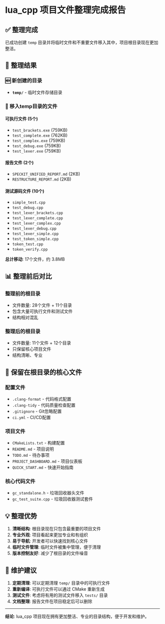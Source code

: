# lua_cpp 项目文件整理完成报告

## ✅ 整理完成

已成功创建 `temp` 目录并将临时文件和不重要文件移入其中，项目根目录现在更加整洁。

## 📁 整理结果

### 🆕 新创建的目录
- **`temp/`** - 临时文件存储目录

### 🔄 移入temp目录的文件

#### 可执行文件 (5个)
- `test_brackets.exe` (759KB)
- `test_complete.exe` (762KB) 
- `test_complex.exe` (759KB)
- `test_debug.exe` (759KB)
- `test_lexer.exe` (759KB)

#### 报告文件 (2个)
- `SPECKIT_UNIFIED_REPORT.md` (2KB)
- `RESTRUCTURE_REPORT.md` (2KB)

#### 测试源码文件 (10个)
- `simple_test.cpp`
- `test_debug.cpp`
- `test_lexer_brackets.cpp`
- `test_lexer_complete.cpp`
- `test_lexer_complex.cpp`
- `test_lexer_debug.cpp`
- `test_lexer_simple.cpp`
- `test_token_simple.cpp`
- `token_test.cpp`
- `token_verify.cpp`

**总计移动**: 17个文件，约 3.8MB

## 📊 整理前后对比

### 整理前的根目录
- 文件数量: 28个文件 + 11个目录
- 包含大量可执行文件和测试文件
- 结构相对混乱

### 整理后的根目录  
- 文件数量: 11个文件 + 12个目录
- 只保留核心项目文件
- 结构清晰、专业

## 🎯 保留在根目录的核心文件

### 配置文件
- `.clang-format` - 代码格式配置
- `.clang-tidy` - 代码质量检查配置
- `.gitignore` - Git忽略配置
- `ci.yml` - CI/CD配置

### 项目文件
- `CMakeLists.txt` - 构建配置
- `README.md` - 项目说明
- `TODO.md` - 待办事项
- `PROJECT_DASHBOARD.md` - 项目仪表板
- `QUICK_START.md` - 快速开始指南

### 核心代码文件
- `gc_standalone.h` - 垃圾回收器头文件
- `gc_test_suite.cpp` - 垃圾回收器测试套件

## 💡 整理优势

1. **清晰结构**: 根目录现在只包含最重要的项目文件
2. **专业外观**: 项目看起来更加专业和有组织
3. **易于导航**: 开发者可以快速找到核心文件
4. **临时文件管理**: 临时文件被集中管理，便于清理
5. **版本控制友好**: 减少了根目录的文件噪音

## 🧹 维护建议

1. **定期清理**: 可以定期清理 `temp/` 目录中的可执行文件
2. **重新编译**: 可执行文件可以通过 CMake 重新生成
3. **测试文件**: 考虑将有用的测试文件移入 `tests/` 目录
4. **文档整理**: 报告文件在项目稳定后可以删除

---

**结论**: lua_cpp 项目现在拥有更加整洁、专业的目录结构，便于开发和维护。